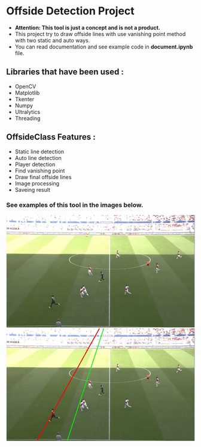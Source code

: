 # Offside Detection Project

- **Attention: This tool is just a concept and is not a product.**
 - This project try to draw offside lines with use vanishing point method with two static and auto ways.
 - You can read documentation and see example code in **document.ipynb** file.

## Libraries that have been used :

- OpenCV
- Matplotlib
- Tkenter
- Numpy
- Ultralytics
- Threading


## OffsideClass Features :

-  Static line detection
-  Auto line detection
-  Player detection
-  Find vanishing point
-  Draw final offside lines
-  Image processing
-  Saveing result


### See examples of this tool in the images below.
<img src="https://github.com/erfanmor/Offside-Detection/blob/main/images/offside.jpg?raw=true" alt="match" height="300px"/> 
<img src="https://github.com/erfanmor/Offside-Detection/blob/main/images/sample_final.jpg?raw=true" alt="offside detection" height="300px"/> 
